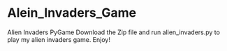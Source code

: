 # Alein_Invaders_Game
Alien Invaders PyGame
Download the Zip file and run alien_invaders.py to play my alien invaders game. Enjoy!
